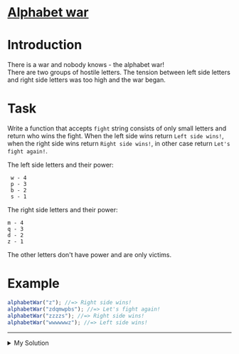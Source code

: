 # [Alphabet war](https://www.codewars.com/kata/59377c53e66267c8f6000027)

# Introduction

There is a war and nobody knows - the alphabet war!  
There are two groups of hostile letters. The tension between left side letters and right side letters was too high and
the war began.

# Task

Write a function that accepts `fight` string consists of only small letters and return who wins the fight. When the left
side wins return `Left side wins!`, when the right side wins return `Right side wins!`, in other case return
`Let's fight again!`.

The left side letters and their power:

```
 w - 4
 p - 3
 b - 2
 s - 1
```

The right side letters and their power:

```
m - 4
q - 3
d - 2
z - 1
```

The other letters don't have power and are only victims.

# Example

```js
alphabetWar("z"); //=> Right side wins!
alphabetWar("zdqmwpbs"); //=> Let's fight again!
alphabetWar("zzzzs"); //=> Right side wins!
alphabetWar("wwwwwwz"); //=> Left side wins!
```

---

<details><summary>My Solution</summary>

```js
function alphabetWar(fight) {
  const fightMap = { w: -4, p: -3, b: -2, s: -1, m: 4, q: 3, d: 2, z: 1 };
  let total = fight
    .split("")
    .reduce((acc, cur) => acc + (fightMap[cur] || 0), 0);
  return total > 0
    ? "Right side wins!"
    : total < 0
      ? "Left side wins!"
      : "Let's fight again!";
}
```

</details>
